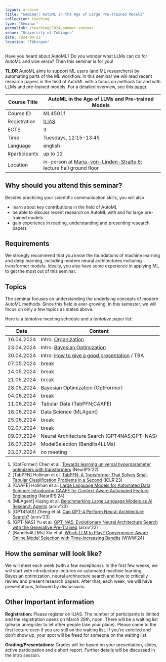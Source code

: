 ```yaml
---
layout: archive
title: "Seminar: AutoML in the Age of Large Pre-trained Models"
collection: teaching
type: "Seminar"
permalink: /teaching/2024-summer-seminar
venue: "University of Tübingen"
date: 2024-04-22
location: "Tübingen"
---
```


Have you heard about AutoML? Do you wonder what LLMs can do for AutoML and vice versa? Then this seminar is for you!

**TL;DR** AutoML aims to support ML users (and ML researchers) by 
automating parts of the ML workflow. In this seminar we will read recent
research papers in the field of AutoML with a focus on methods for and with LLMs 
and pre-trained models. For a detailed overview, see this [paper](https://arxiv.org/abs/2306.08107).


| Course Title | AutoML in the Age of LLMs and Pre-trained Models                                                                                                                                                                                    |
|--------------|-------------------------------------------------------------------------------------------------------------------------------------------------------------------------------------------------------------------------------------|
| Course ID    | ML4501f                                                                                                                                                                                                                             |
| Registration | [ILIAS](https://ovidius.uni-tuebingen.de/ilias3/goto.php?target=crs_4566638&client_id=pr02)                                                                                                                                         |
| ECTS         | 3                                                                                                                                                                                                                                   |
| Time         | Tuesdays, 12:15-13:45                                                                                                                                                                                                               |
| Language     | english                                                                                                                                                                                                                             |
| #participants | up to 12                                                                                                                                                                                                                            |
| Location     | in-person at [Maria-von-Linden-Straße 6](https://uni-tuebingen.de/einrichtungen/personalvertretungen-beratung-beauftragte/lageplaene/karte-c-sand-aussenbereiche-innenstadt/maria-von-linden-strasse-6/); lecture hall ground floor |

Why should you attend this seminar?
---
Besides practicing your scientific communication skills, you will also 
  * learn about key contributions in the field of AutoML
  * be able to discuss recent research on AutoML with and for large pre-trained models
  * gain experience in reading, understanding and presenting research papers 

Requirements
---
We strongly recommend that you know the foundations of machine learning and 
deep learning, including modern neural architectures including transformer models.
Ideally, you also have some experience in applying ML to get the most out of this seminar.

Topics
---
The seminar focuses on understanding the underlying concepts of modern
AutoML methods. Since this field is ever-growing, in this semester, 
we will focus on only a few topics as stated above.

Here is a *tentative* meeting schedule and a *tentative* paper list: 

| Date       | Content                                                                                                                         |
|------------|---------------------------------------------------------------------------------------------------------------------------------|
| 16.04.2024 | Intro: [Organization](https://keggensperger.github.io/files/2024_AutoMLSeminar_Intro.pdf)                                       |
| 23.04.2024 | Intro: [Bayesian Optimization](https://keggensperger.github.io/files/2024_AutoMLSeminar_BO.pdf)                                 |
| 30.04.2024 | Intro:  [How to give a good presentation](https://keggensperger.github.io/files/2024_AutoMLSeminar_GoodPresentations.pdf) / TBA |
| 07.05.2024 | break                                                                                                                           |
| 14.05.2024 | break                                                                                                                           |
| 21.05.2024 | break                                                                                                                           |
| 28.05.2024 | Bayesian Optimization (OptFormer)                                                                                               |
| 04.06.2024 | break                                                                                                                           |
| 11.06.2024 | Tabular Data (TabPFN;CAAFE)                                                                                                     |
| 18.06.2024 | Data Science (MLAgent)                                                                                                          |
| 25.06.2024 | break                                                                                                                           |
| 02.07.2024 | break                                                                                                                           |
| 09.07.2024 | Neural Architecture Search (GPT4NAS;GPT-NAS)                                                                                    |
| 16.07.2024 | ModelSelection (Bandits4LLMs)                                                                                                   |
| 23.07.2024 | no meeting                                                                                                                      |


1. [OptFormer] Chen et al. [Towards learning universal hyperparameter optimizers with transformers](https://papers.nips.cc/paper_files/paper/2022/hash/cf6501108fced72ee5c47e2151c4e153-Abstract-Conference.html) (NeurIPS’22)
3. [TabPFN] Hollman et el. [TabPFN: A Transformer That Solves Small Tabular Classification Problems in a Second](https://openreview.net/forum?id=cp5PvcI6w8_) (ICLR’23)
7. [CAAFE] Hollman et al. [Large Language Models for Automated Data Science: Introducing CAAFE for Context-Aware Automated Feature Engineering](https://proceedings.neurips.cc/paper_files/paper/2023/hash/8c2df4c35cdbee764ebb9e9d0acd5197-Abstract-Conference.html) (NeurIPS’24)
8. [MLAgent] Huang et al. [Benchmarking Large Language Models as AI Research Agents](https://arxiv.org/abs/2310.03302) (arxiv’23)
5. [GPT4NAS] Zheng et al. [Can GPT-4 Perform Neural Architecture Search?](https://arxiv.org/pdf/2304.10970.pdf) (arxiv’23)
6. [GPT-NAS] Yu et al. [GPT-NAS: Evolutionary Neural Architecture Search with the Generative Pre-Trained](https://arxiv.org/pdf/2305.05351.pdf) (arxiv’22)
2. [Bandits4LLMs] Xia et al. [Which LLM to Play? Convergence-Aware Online Model Selection with Time-Increasing Bandits](https://arxiv.org/pdf/2403.07213v1.pdf) (WWW’24)

How the seminar will look like?
---

We will meet each week (with a few exceptions). In the first few weeks, we will start with introductory lectures on automated machine learning, Bayesian optimization, neural architecture search and how to critically review and present research papers. After that, each week, we will have presentations, followed by discussions.

Other Important information
---

**Registration:** Please register on ILIAS. The number of participants is limited and the registration opens on March 29th, noon. 
There will be a waiting list (please unregister to let other people take your place). 
Please come to the first lecture even if you are still on the waiting list. If you're enrolled and don't show up, your spot will be freed for someone on the waiting list.

**Grading/Presentations:** Grades will be based on your presentation, slides, active participation and a short report. Further details will be discussed in the intro session.


 

